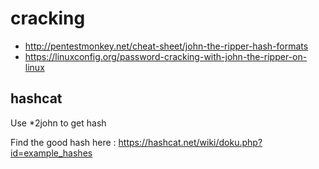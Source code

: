 # cracking


* http://pentestmonkey.net/cheat-sheet/john-the-ripper-hash-formats
* https://linuxconfig.org/password-cracking-with-john-the-ripper-on-linux

## hashcat

Use *2john to get hash 

Find the good hash here : https://hashcat.net/wiki/doku.php?id=example_hashes



